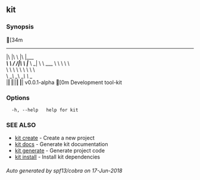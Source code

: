 ## kit



### Synopsis

[34m
   ___  __    ___  _________
  |\  \|\  \ |\  \|\___   ___\
  \ \  \/  /|\ \  \|___ \  \_|
   \ \   ___  \ \  \   \ \  \
    \ \  \\ \  \ \  \   \ \  \
     \ \__\\ \__\ \__\   \ \__\
      \|__| \|__|\|__|    \|__|  v0.0.1-alpha
[0m
Development tool-kit

### Options

```
  -h, --help   help for kit
```

### SEE ALSO

* [kit create](kit_create.md)	 - Create a new project
* [kit docs](kit_docs.md)	 - Generate kit documentation
* [kit generate](kit_generate.md)	 - Generate project code
* [kit install](kit_install.md)	 - Install kit dependencies

###### Auto generated by spf13/cobra on 17-Jun-2018

